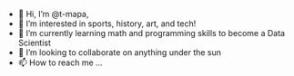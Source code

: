 - 👋 Hi, I’m @t-mapa,
- 👀 I’m interested in sports, history, art, and tech!
- 🌱 I’m currently learning math and programming skills to become a Data Scientist
- 💞️ I’m looking to collaborate on anything under the sun
- 📫 How to reach me ...

<!---
Beren-Erchamion/Beren-Erchamion is a ✨ special ✨ repository because its `README.md` (this file) appears on your GitHub profile.
You can click the Preview link to take a look at your changes.
--->
